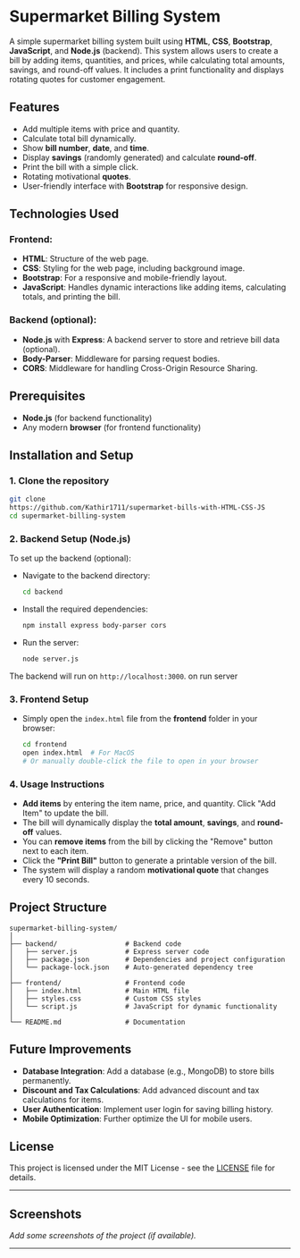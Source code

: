 

# Supermarket Billing System

A simple supermarket billing system built using **HTML**, **CSS**, **Bootstrap**, **JavaScript**, and **Node.js** (backend). This system allows users to create a bill by adding items, quantities, and prices, while calculating total amounts, savings, and round-off values. It includes a print functionality and displays rotating quotes for customer engagement.

## Features

- Add multiple items with price and quantity.
- Calculate total bill dynamically.
- Show **bill number**, **date**, and **time**.
- Display **savings** (randomly generated) and calculate **round-off**.
- Print the bill with a simple click.
- Rotating motivational **quotes**.
- User-friendly interface with **Bootstrap** for responsive design.

## Technologies Used

### Frontend:
- **HTML**: Structure of the web page.
- **CSS**: Styling for the web page, including background image.
- **Bootstrap**: For a responsive and mobile-friendly layout.
- **JavaScript**: Handles dynamic interactions like adding items, calculating totals, and printing the bill.

### Backend (optional):
- **Node.js** with **Express**: A backend server to store and retrieve bill data (optional).
- **Body-Parser**: Middleware for parsing request bodies.
- **CORS**: Middleware for handling Cross-Origin Resource Sharing.

## Prerequisites

- **Node.js** (for backend functionality)
- Any modern **browser** (for frontend functionality)

## Installation and Setup

### 1. Clone the repository
```bash
git clone 
https://github.com/Kathir1711/supermarket-bills-with-HTML-CSS-JS
cd supermarket-billing-system
```

### 2. Backend Setup (Node.js)

To set up the backend (optional):

- Navigate to the backend directory:
  ```bash
  cd backend
  ```

- Install the required dependencies:
  ```bash
  npm install express body-parser cors
  ```

- Run the server:
  ```bash
  node server.js
  ```

The backend will run on `http://localhost:3000`. 
on run server

### 3. Frontend Setup

- Simply open the `index.html` file from the **frontend** folder in your browser:
  ```bash
  cd frontend
  open index.html  # For MacOS
  # Or manually double-click the file to open in your browser
  ```

### 4. Usage Instructions

- **Add items** by entering the item name, price, and quantity. Click "Add Item" to update the bill.
- The bill will dynamically display the **total amount**, **savings**, and **round-off** values.
- You can **remove items** from the bill by clicking the "Remove" button next to each item.
- Click the **"Print Bill"** button to generate a printable version of the bill.
- The system will display a random **motivational quote** that changes every 10 seconds.

## Project Structure

```
supermarket-billing-system/
│
├── backend/                 # Backend code
│   ├── server.js            # Express server code
│   ├── package.json         # Dependencies and project configuration
│   └── package-lock.json    # Auto-generated dependency tree
│
├── frontend/                # Frontend code
│   ├── index.html           # Main HTML file
│   ├── styles.css           # Custom CSS styles
│   └── script.js            # JavaScript for dynamic functionality
│
└── README.md                # Documentation
```

## Future Improvements

- **Database Integration**: Add a database (e.g., MongoDB) to store bills permanently.
- **Discount and Tax Calculations**: Add advanced discount and tax calculations for items.
- **User Authentication**: Implement user login for saving billing history.
- **Mobile Optimization**: Further optimize the UI for mobile users.

## License

This project is licensed under the MIT License - see the [LICENSE](LICENSE) file for details.

---

## Screenshots

*Add some screenshots of the project (if available).*

---

